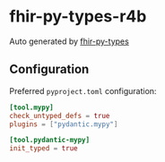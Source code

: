 # fhir-py-types-r4b

Auto generated by [fhir-py-types](https://github.com/beda-software/fhir-py-types)

## Configuration

Preferred `pyproject.toml` configuration:

```toml
[tool.mypy]
check_untyped_defs = true
plugins = ["pydantic.mypy"]

[tool.pydantic-mypy]
init_typed = true
```
